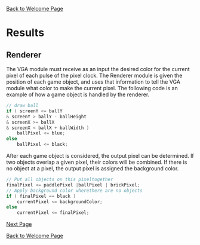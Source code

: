 [Back to Welcome Page](../README.md)

# Results

## Renderer

The VGA module must receive as an input the desired color for the current pixel of each pulse of the pixel clock. The Renderer module is given the position of each game object, and uses that information to tell the VGA module what color to make the current pixel. The following code is an example of how a game object is handled by the renderer.

```v
// draw ball
if ( screenY <= ballY
& screenY > ballY - ballHeight
& screenX >= ballX
& screenX < ballX + ballWidth )
    ballPixel <= blue;
else
    ballPixel <= black;
```

After each game object is considered, the output pixel can be determined. If two objects overlap a given pixel, their colors will be combined. If there is no object at a pixel, the output pixel is assigned the background color.

```v
// Put all objects on this pixeltogether
finalPixel <= paddlePixel |ballPixel | brickPixel;
// Apply background color wherethere are no objects
if ( finalPixel == black )
    currentPixel <= backgroundColor;
else
    currentPixel <= finalPixel;
```

[Next Page](Results-Controller.md)

[Back to Welcome Page](../README.md)